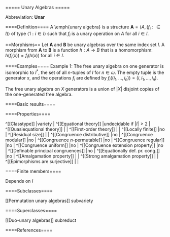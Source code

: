 ===== Unary Algebras =====

Abbreviation: **Unar**

====Definition====
A \emph{unary algebra} is a structure $\mathbf{A}=\langle A,(f_i:\in I)\rangle$ of type $\langle 1: i\in I\rangle$ such that
$f_i$ is a unary operation on $A$ for all $i\in I$.

==Morphisms==
Let $\mathbf{A}$ and $\mathbf{B}$ be unary algebras over the same index set $I$. A morphism from $\mathbf{A}$ to $\mathbf{B}$ is a function $h:A\rightarrow B$ that is a homomorphism: 
$h(f_i(x))=f_i(h(x))$ for all $i\in I$.

====Examples====
Example 1: The free unary algebra on one generator is isomorphic to $I^*$, the set of all $n$-tuples of $I$ for $n\in\omega$. The empty tuple is the generator $x$, and the operations $f_i$ are defined by $f_i((i_1,\ldots,i_n))=(i,i_1,\ldots,i_n)$.

The free unary algebra on $X$ generators is a union of $|X|$ disjoint copies of the one-generated free algebra.

====Basic results====


====Properties====

^[[Classtype]]                        |variety |
^[[Equational theory]]                |undecidable if $|I|>2$ |
^[[Quasiequational theory]]           | |
^[[First-order theory]]               | |
^[[Locally finite]]                   |no |
^[[Residual size]]                    | |
^[[Congruence distributive]]          |no |
^[[Congruence modular]]               |no |
^[[Congruence $n$-permutable]]        |no |
^[[Congruence regular]]               |no |
^[[Congruence uniform]]               |no |
^[[Congruence extension property]]    |no |
^[[Definable principal congruences]]  |no |
^[[Equationally def. pr. cong.]]      |no |
^[[Amalgamation property]]            | |
^[[Strong amalgamation property]]     | |
^[[Epimorphisms are surjective]]      | |

====Finite members====

Depends on $I$

====Subclasses====

[[Permutation unary algebras]] subvariety

====Superclasses====

[[Duo-unary algebras]] subreduct


====References====

